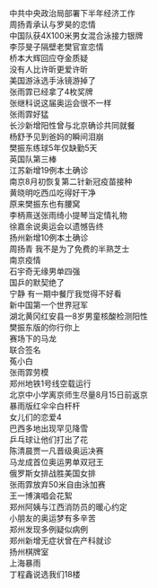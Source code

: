 中共中央政治局部署下半年经济工作  
周扬青承认与罗昊的恋情  
中国队获4X100米男女混合泳接力银牌  
李莎旻子隔壁老樊官宣恋情  
桥本大辉回应夺金质疑  
没有人比许昕更爱许昕  
美国游泳选手泳镜游掉了  
张雨霏已经拿了4枚奖牌  
张继科说这届奥运会很不一样  
张雨霏好猛  
长沙新增阳性曾与北京确诊共同就餐  
杨舒予见到爸妈的瞬间泪崩  
樊振东练球5年仅缺勤5天  
英国队第三棒  
江苏新增19例本土确诊  
南京8月初恢复第二针新冠疫苗接种  
黄晓明吃西瓜吃得好干净  
原来樊振东也有腰窝  
李柄熹送张雨绮小提琴当定情礼物  
徐嘉余说奥运会以遗憾告终  
扬州新增10例本土确诊  
周扬青 我不是为了免费的半熟芝士  
南京疫情  
石宇奇无缘男单四强  
国乒的默契绝了  
宁静 有一期中餐厅我觉得不好看  
新中国第一个世界冠军  
湖北黄冈红安县一8岁男童核酸检测阳性  
樊振东版的你行你上  
赛场下的马龙  
联合签名  
菟小白  
张雨霏劳模  
郑州地铁1号线空载运行  
北京中小学离京师生尽量8月15日前返京  
暴雨版红伞伞白杆杆  
女儿们的恋爱4  
巴西多地出现罕见降雪  
乒乓球让他们打出了花  
陈清晨贾一凡晋级奥运决赛  
马龙成首位奥运男单双冠王  
俄罗斯女排战胜美国女排  
张雨霏放弃50米自由泳加赛  
王一博演唱会花絮  
郑州阿姨与江西消防员的暖心约定  
小朋友的奥运梦有多辛苦  
郑州发现多例疑似病例  
郑州新增无症状曾在产科就诊  
扬州棋牌室  
上海暴雨  
丁程鑫说选我们18楼  
